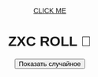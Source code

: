 <!DOCTYPE html>
<html lang="ru">
<head>
  <meta charset="UTF-8">
  <title>Случайная картинка и текст</title>
  <style>
    body { font-family: sans-serif; text-align: center; margin-top: 50px; }
    img { max-width: 600px; margin-top: 20px; }
    #text { margin-top: 10px; font-size: 18px; }
  </style>
</head>
<body>
      <a href="#" onclick="window.open('file:///C:/Users/Asus/SCripts%20Visual/script%201.html'); return false">CLICK ME</a>
  <h1>ZXC ROLL 🎲</h1>
  <button onclick="showRandom()">Показать случайное</button>

  <div id="output">
    <img id="image" src="" alt="" style="display:none;">
    <div id="text"></div>
  </div>

  <script>
    const items = [
      { img: "https://i.pinimg.com/736x/5a/89/6c/5a896cc81d79be709cdfd4b7b75cf354.jpg", text: " ХЫВАХЗВЫАХЗ ЕБАТЬ ТЫ ДАЛБАЕБ НЕ ВЕЗУЧИЙ!" },
      { img: "https://image.noelshack.com/fichiers/2022/40/1/1664834297-jesuscerrr.png", text: " как же мне тебя жаль." },
      { img: "https://tse2.mm.bing.net/th/id/OIP.VygyMRUrFsohD3vd4OoBmQHaFP?cb=thfc1&rs=1&pid=ImgDetMain&o=7&rm=3", text: " Что-то загадочное..." },
      { img: "https://i.pinimg.com/originals/c8/68/6e/c8686e7562231e1ce32cc74a2d300224.jpg", text: " ну что ту тсказать, 10 репортов обеспечены" },
      { img: "https://i.pinimg.com/originals/0d/62/63/0d62632faf26197b275dac5239cc18b2.jpg", text: " Просто мемасик" }
    ];

    function showRandom() {
      const randomItem = items[Math.floor(Math.random() * items.length)];
      document.getElementById("image").src = randomItem.img;
      document.getElementById("image").style.display = "block";
      document.getElementById("text").textContent = randomItem.text;
    }
  </script>

</body>
</html>
